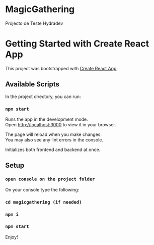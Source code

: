# MagicGathering

Projecto de Teste Hydradev

# Getting Started with Create React App

This project was bootstrapped with [Create React App](https://github.com/facebook/create-react-app).

## Available Scripts

In the project directory, you can run:

### `npm start`

Runs the app in the development mode.\
Open [http://localhost:3000](http://localhost:3000) to view it in your browser.

The page will reload when you make changes.\
You may also see any lint errors in the console.

Initializes both frontend and backend at once.

## Setup

### `open console on the project folder`

On your console type the following:

### `cd magicgathering (if needed)`

### `npm i`

### `npm start`

Enjoy!
